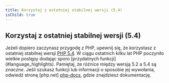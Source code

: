 ```yaml
---
title: Korzystaj z ostatniej stabilnej wersji (5.4)
isChild: true
---
```


## Korzystaj z ostatniej stabilnej wersji (5.4)

Jeżeli dopiero zaczynasz przygodę z PHP, upewnij się, że korzystasz z ostatniej stabilnej wersji [PHP 5.4][php-release]. W ciągu ostatnich kilku lat PHP poczyniło wielkie postępy dodając sporo [przydatnych funkcji] (#language_highlights). Pamiętaj, że różnice między wersją 5.2 a 5.4 są _znaczne_. Jeśli szukasz funkcji lub informacji o sposobie jej wywołania, odwiedź stronę [php.net] [php-docs], gdzie znajdziesz dokumentację.

[php-release]: http://www.php.net/downloads.php
[php-docs]: http://www.php.net/manual/pl/
